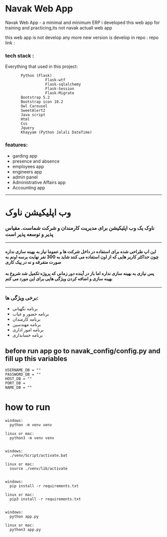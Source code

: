 # Navak Web App 


Navak Web App - a minimal and minimum ERP
i developed this web app for training and practicing,its not navak actuall web app 


this web app is not develop any more new version is develop in repo :
repo link :  


### tech stack :

Everything that used in this project:


           Python (Flask)
                      Flask-wtf
                      Flask-sqlalchemy
                      Flask-Session
                      Flask-Migrate
           Bootstrap 5.2
           Bootstrap icon 10.2
           Owl Carousel
           SweetAlert2
           Java script 
           Html 
           Css
           Jquery
           Khayyam (Python Jalali DateTime)
           
           

### features:
- garding app
- presence and absence
- employees app
- engineers app
- admin panel
- Administrative Affairs app
- Accounting app

-----


# وب اپلیکیشن ناوک

### ناوک یک وب اپلیکیشن برای مدیریت کارمندان و شرکت شماست. مقیاس پذیر و توسعه پذیر است
---
#### این اپ طراحی شده برای استفاده در داخل شرکت ها و عموما نیاز به بهینه سازی نداره چون حداکثر کاربر هایی که از اون استفاده می کنند شاید به 300 نفر نهایت برسه اونم به صورت متفرقه و نه در پیک کاری  
#### پس نیازی به بهینه سازی نداره اما باز در آینده دور زمانی که پروژه تکمیل شد شروع به بهینه سازی و اضافه کردن ویژگی هایی برای این مورد می کنم
---

### برخی ویژگی ها:

- برنامه نگهبانی
- برنامه حضور و غیاب
- برنامه کارمندان
- برنامه مهندسین
- برنامه امور اداری
- برنامه حسابداری

## before run app go to navak_config/config.py and fill up this variables

    USERNAME_DB = ""
    PASSWORD_DB = ""
    HOST_DB = ""
    PORT_DB = 
    NAME_DB = ""

# how to run

    windows:
      python -m venv venv

    linux or mac:
      python3 -m venv venv

    
    windows:
      ./venv/Script/activate.bat

    linux or mac:
      source ./venv/lib/activate


    windows:
      pip install -r requirements.txt

    linux or mac:
      pip3 install -r requirements.txt


    windows:
      python app.py

    linux or mac:
      python3 app.py


